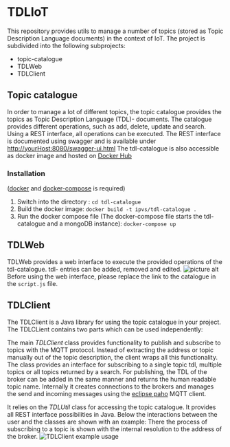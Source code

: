 # TDLIoT
This repository provides utils to manage a number of topics (stored as Topic Description Language documents) in the context of IoT.
The project is subdivided into the following subprojects:
* topic-catalogue
* TDLWeb
* TDLClient
## Topic catalogue
In order to manage a lot of different topics, the topic catalogue provides the topics as Topic Description Language (TDL)- documents. The catalogue provides different operations, such as add, delete, update and search. Using a REST interface, all operations can be executed. 
The REST interface is documented using swagger and is available under [http://yourHost:8080/swagger-ui.html](http://yourHost:8080/swagger-ui.html)
The tdl-catalogue is also accessible as docker image and hosted on [Docker Hub](https://hub.docker.com/r/ipvs/tdl-catalogue/)
### Installation 
([docker](https://www.docker.com/) and [docker-compose](https://docs.docker.com/compose/) is required)
1. Switch into the directory :
```cd tdl-catalogue```
2. Build the docker image:
```docker build -t ipvs/tdl-catalogue .```
3. Run the docker compose file (The docker-compose file starts the tdl-catalogue and a mongoDB instance):
```docker-compose up```
## TDLWeb
TDLWeb provides a web interface to execute the provided operations of the tdl-catalogue. tdl- entries can be added, removed and edited.
![picture alt](https://raw.githubusercontent.com/IPVS-AS/TDLIoT/master/TDLWeb/screenshot.png)
Before using the web interface, please replace the link to the catalogue in the ```script.js``` file.
## TDLClient
The TDLClient is a Java library for using the topic catalogue in your project. 
The TDLCLient contains two parts which can be used independently: 


The main *TDLClient* class provides functionality to publish and subscribe to topics with the MQTT protocol. 
Instead of extracting the address or topic manually out of the topic description, the client wraps all this functionality. 
The class provides an interface for subscribing to a single topic tdl, multiple topics or all topics returned by a search. 
For publishing, the TDL of the broker can be added in the same manner and returns the human readable topic name.
Internally it creates connections to the brokers and manages the send and incoming messages using the [eclipse paho](https://www.eclipse.org/paho/) MQTT client.


It relies on the *TDLUtil* class for accessing the topic catalogue. 
It provides all REST interface possibilities in Java. 
Below the interactions between the user and the classes are shown with an example:
There the process of subscribing to a topic is shown with the internal resolution to the address of the broker. 
![TDLClient example usage](https://raw.githubusercontent.com/IPVS-AS/TDLIoT/master/TDLClient-example.png)

